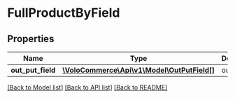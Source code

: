 # FullProductByField

## Properties
Name | Type | Description | Notes
------------ | ------------- | ------------- | -------------
**out_put_field** | [**\VoloCommerce\Api\v1\Model\OutPutField[]**](OutPutField.md) | outPutField | [optional] 

[[Back to Model list]](../README.md#documentation-for-models) [[Back to API list]](../README.md#documentation-for-api-endpoints) [[Back to README]](../README.md)



